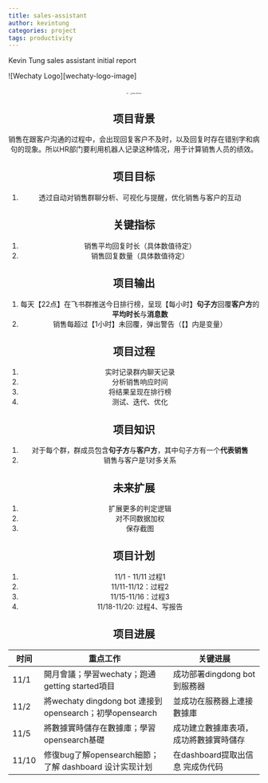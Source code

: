 ```yaml
---
title: sales-assistant
author: kevintung
categories: project
tags: productivity
---
```

Kevin Tung sales assistant initial report
  
![Wechaty Logo][wechaty-logo-image]

<center class="half"><center/>
  <img src="/Users/kevintung/workspace/juzi/asset/01.webp" style="zoom: 21%;" />
  <img src="/Users/kevintung/workspace/juzi/asset/02.webp" alt="sales-Wechat" style="zoom:21%;" />
</center>

## 项目背景

销售在跟客户沟通的过程中，会出现回复客户不及时，以及回复时存在错别字和病句的现象。所以HR部门要利用机器人记录这种情况，用于计算销售人员的绩效。

## 项目目标

1. 透过自动对销售群聊分析、可视化与提醒，优化销售与客户的互动

## 关键指标

1. 销售平均回复时长（具体数值待定）
2. 销售回复数量（具体数值待定）

## 项目输出

1. 每天【22点】在飞书群推送今日排行榜，呈现【每小时】**句子方**回覆**客户方**的**平均时长**与**消息数**
2. 销售每超过【1小时】未回覆，弹出警告（【】内是变量）

## 项目过程

1. 实时记录群内聊天记录
2. 分析销售响应时间
3. 将结果呈现在排行榜
4. 测试、迭代、优化

## 项目知识

1. 对于每个群，群成员包含**句子方**与**客户方**，其中句子方有一个**代表销售**
2. 销售与客户是1对多关系

## 未来扩展

1. 扩展更多的判定逻辑
2. 对不同数据加权
3. 保存截图

## 项目计划

1. 11/1 - 11/11 过程1
2. 11/11-11/12：过程2
3. 11/15-11/16：过程3
4. 11/18-11/20: 过程4、写报告

## 项目进展

| 时间  | 重点工作                                                 | 关键进展                               |
| ----- | -------------------------------------------------------- | -------------------------------------- |
| 11/1  | 開月會議；學習wechaty；跑通getting started項目           | 成功部署dingdong bot到服務器           |
| 11/2  | 將wechaty dingdong bot 連接到 opensearch；初學opensearch | 並成功在服務器上連接數據庫             |
| 11/5  | 將數據實時儲存在數據庫；學習opensearch基礎               | 成功建立數據庫表項，成功將數據實時儲存 |
| 11/10 | 修復bug了解opensearch細節；了解 dashboard 设计实现计划   | 在dashboard提取出信息 完成伪代码       |
